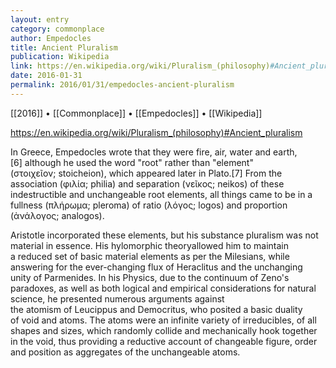 ```yaml
---
layout: entry
category: commonplace
author: Empedocles
title: Ancient Pluralism
publication: Wikipedia
link: https://en.wikipedia.org/wiki/Pluralism_(philosophy)#Ancient_pluralism
date: 2016-01-31
permalink: 2016/01/31/empedocles-ancient-pluralism
---
```


[[2016]] • [[Commonplace]] • [[Empedocles]] • [[Wikipedia]]

https://en.wikipedia.org/wiki/Pluralism_(philosophy)#Ancient_pluralism

In Greece, Empedocles wrote that they were fire, air, water and earth,[6] although he used the word "root" rather than "element" (στοιχεῖον; stoicheion), which appeared later in Plato.[7] From the association (φιλία; philia) and separation (νεῖκος; neikos) of these indestructible and unchangeable root elements, all things came to be in a fullness (πλήρωμα; pleroma) of ratio (λόγος; logos) and proportion (ἀνάλογος; analogos).

Aristotle incorporated these elements, but his substance pluralism was not material in essence. His hylomorphic theoryallowed him to maintain a reduced set of basic material elements as per the Milesians, while answering for the ever-changing flux of Heraclitus and the unchanging unity of Parmenides. In his Physics, due to the continuum of Zeno's paradoxes, as well as both logical and empirical considerations for natural science, he presented numerous arguments against the atomism of Leucippus and Democritus, who posited a basic duality of void and atoms. The atoms were an infinite variety of irreducibles, of all shapes and sizes, which randomly collide and mechanically hook together in the void, thus providing a reductive account of changeable figure, order and position as aggregates of the unchangeable atoms.
